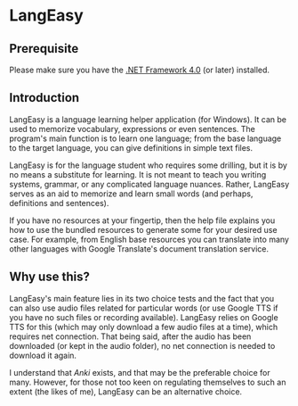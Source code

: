 # LangEasy

## Prerequisite

Please make sure you have the [.NET Framework 4.0](https://www.microsoft.com/en-US/download/details.aspx?id=17851) (or later) installed.

## Introduction

LangEasy is a language learning helper application (for Windows). It can be used to memorize vocabulary, expressions or 
even sentences. The program's main function is to learn one language; from the base language to the target 
language, you can give definitions in simple text files.

LangEasy is for the language student who requires some drilling, but it is by no means a substitute for learning.
It is not meant to teach you writing systems, grammar, or any complicated language nuances.
Rather, LangEasy serves as an aid to memorize and learn small words (and perhaps, definitions and sentences).

If you have no resources at your fingertip, then the help file explains you how to use the bundled resources to generate some for your desired use case. For example, from English base resources you can translate into many other languages with Google 
Translate's document translation service.

## Why use this?

LangEasy's main feature lies in its two choice tests and the fact that you can also use audio files related for particular words (or use Google TTS if you have no such files or recording available). LangEasy relies on Google TTS for this (which may only download a few audio files at a time), which requires net connection. That being said, after the audio has been downloaded (or kept in the audio folder), no net connection is needed to download it again.

I understand that *Anki* exists, and that may be the preferable choice for many. However, for those not too keen on regulating themselves to such an extent (the likes of me), LangEasy can be an alternative choice.
